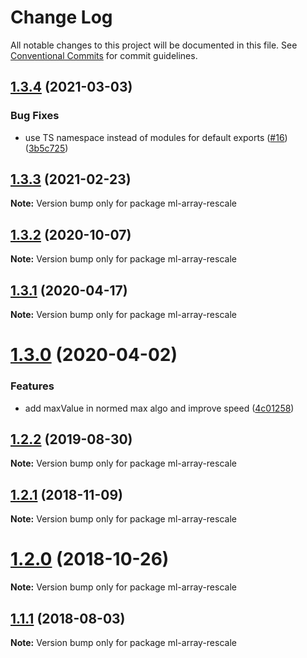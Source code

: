 # Change Log

All notable changes to this project will be documented in this file.
See [Conventional Commits](https://conventionalcommits.org) for commit guidelines.

## [1.3.4](https://github.com/mljs/array/compare/ml-array-rescale@1.3.3...ml-array-rescale@1.3.4) (2021-03-03)


### Bug Fixes

* use TS namespace instead of modules for default exports ([#16](https://github.com/mljs/array/issues/16)) ([3b5c725](https://github.com/mljs/array/commit/3b5c7258df898ec5d35af70ac51570f956e1f9a8))





## [1.3.3](https://github.com/mljs/array/compare/ml-array-rescale@1.3.2...ml-array-rescale@1.3.3) (2021-02-23)

**Note:** Version bump only for package ml-array-rescale





## [1.3.2](https://github.com/mljs/array/compare/ml-array-rescale@1.3.1...ml-array-rescale@1.3.2) (2020-10-07)

**Note:** Version bump only for package ml-array-rescale






## [1.3.1](https://github.com/mljs/array/compare/ml-array-rescale@1.3.0...ml-array-rescale@1.3.1) (2020-04-17)

**Note:** Version bump only for package ml-array-rescale





# [1.3.0](https://github.com/mljs/array/compare/ml-array-rescale@1.2.2...ml-array-rescale@1.3.0) (2020-04-02)


### Features

* add maxValue in normed max algo and improve speed ([4c01258](https://github.com/mljs/array/commit/4c012584f7ddaee221921a97b2bc142cc93b6f84))





## [1.2.2](https://github.com/mljs/array/compare/ml-array-rescale@1.2.1...ml-array-rescale@1.2.2) (2019-08-30)

**Note:** Version bump only for package ml-array-rescale





## [1.2.1](https://github.com/mljs/array/compare/ml-array-rescale@1.2.0...ml-array-rescale@1.2.1) (2018-11-09)

**Note:** Version bump only for package ml-array-rescale





# [1.2.0](https://github.com/mljs/array/compare/ml-array-rescale@1.1.1...ml-array-rescale@1.2.0) (2018-10-26)

**Note:** Version bump only for package ml-array-rescale





<a name="1.1.1"></a>
## [1.1.1](https://github.com/mljs/array/compare/ml-array-rescale@1.1.0...ml-array-rescale@1.1.1) (2018-08-03)




**Note:** Version bump only for package ml-array-rescale
